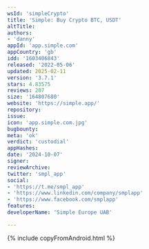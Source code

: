 ```yaml
---
wsId: 'simpleCrypto'
title: 'Simple: Buy Сrypto BTC, USDT'
altTitle: 
authors:
- 'danny'
appId: 'app.simple.com'
appCountry: 'gb'
idd: '1603406843'
released: '2022-05-06'
updated: 2025-02-11
version: '3.7.1'
stars: 4.83575
reviews: 207
size: '164807680'
website: 'https://simple.app/'
repository: 
issue: 
icon: 'app.simple.com.jpg'
bugbounty: 
meta: 'ok'
verdict: 'custodial'
appHashes: 
date: '2024-10-07'
signer: 
reviewArchive: 
twitter: 'smpl_app'
social:
- 'https://t.me/smpl_app'
- 'https://www.linkedin.com/company/smplapp'
- 'https://www.facebook.com/smplapp'
features: 
developerName: 'Simple Europe UAB'

---
```


{% include copyFromAndroid.html %}